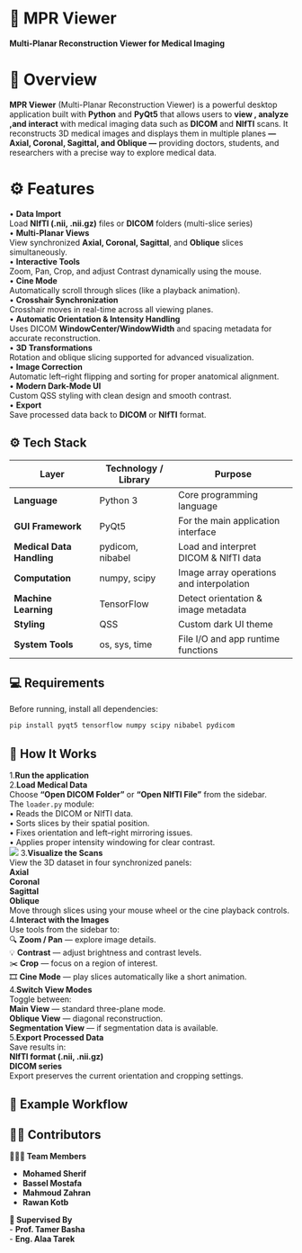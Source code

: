 # 🩻 MPR Viewer
**Multi-Planar Reconstruction Viewer for Medical Imaging**
# 🧠 Overview
**MPR Viewer** (Multi-Planar Reconstruction Viewer) is a powerful desktop application built with **Python** and **PyQt5** that allows users to **view , analyze ,and interact** with medical imaging data such as **DICOM** and **NIfTI** scans.
It reconstructs 3D medical images and displays them in multiple planes **— Axial, Coronal, Sagittal, and Oblique —** providing doctors, students, and researchers with a precise way to explore medical data.
# ⚙️ Features
• **Data Import**   
Load **NIfTI (.nii, .nii.gz)** files or **DICOM** folders (multi-slice series)     
• **Multi-Planar Views**       
View synchronized **Axial, Coronal, Sagittal**, and **Oblique** slices simultaneously.         
• **Interactive Tools**         
Zoom, Pan, Crop, and adjust Contrast dynamically using the mouse.          
• **Cine Mode**          
Automatically scroll through slices (like a playback animation).      
• **Crosshair Synchronization**       
Crosshair moves in real-time across all viewing planes.        
• **Automatic Orientation & Intensity Handling**           
Uses DICOM **WindowCenter/WindowWidth** and spacing metadata for accurate reconstruction.       
• **3D Transformations**        
Rotation and oblique slicing supported for advanced visualization.       
• **Image Correction**        
Automatic left–right flipping and sorting for proper anatomical alignment.       
• **Modern Dark-Mode UI**         
Custom QSS styling with clean design and smooth contrast.        
• **Export**       
Save processed data back to **DICOM** or **NIfTI** format.        
## ⚙️ Tech Stack  

| Layer | Technology / Library | Purpose |
|-------|-----------------------|----------|
| **Language** | Python 3 | Core programming language |
| **GUI Framework** | PyQt5 | For the main application interface |
| **Medical Data Handling** | pydicom, nibabel | Load and interpret DICOM & NIfTI data |
| **Computation** | numpy, scipy | Image array operations and interpolation |
| **Machine Learning** | TensorFlow | Detect orientation & image metadata |
| **Styling** | QSS | Custom dark UI theme |
| **System Tools** | os, sys, time | File I/O and app runtime functions |
## 💻 Requirements      
Before running, install all dependencies:     
```bash
pip install pyqt5 tensorflow numpy scipy nibabel pydicom
```
## 🚀 How It Works        
1.**Run the application**       
2.**Load Medical Data**        
Choose **“Open DICOM Folder”** or **“Open NIfTI File”** from the sidebar.    
The `loader.py` module:     
• Reads the DICOM or NIfTI data.    
• Sorts slices by their spatial position.      
• Fixes orientation and left–right mirroring issues.    
• Applies proper intensity windowing for clear contrast.   
![](https://github.com/MhmdSheref/CUFE-MPR/blob/ce36d382a09da99d1d801f93bf7d0f8cc2a9d1e4/assets/Screenshot%201.png)
3.**Visualize the Scans**      
View the 3D dataset in four synchronized panels:     
**Axial**     
**Coronal**        
**Sagittal**       
**Oblique**              
Move through slices using your mouse wheel or the cine playback controls.      
4.**Interact with the Images**       
Use tools from the sidebar to:       
🔍 **Zoom / Pan** — explore image details.      
💡 **Contrast** — adjust brightness and contrast levels.    
✂️ **Crop** — focus on a region of interest.       
🎞 **Cine Mode** — play slices automatically like a short animation.        
4.**Switch View Modes**          
Toggle between:     
**Main View** — standard three-plane mode.    
**Oblique View** — diagonal reconstruction.        
**Segmentation View** — if segmentation data is available.        
5.**Export Processed Data**      
Save results in:    
**NIfTI format (.nii, .nii.gz)**      
**DICOM series**       
Export preserves the current orientation and cropping settings.       
## 🧪 Example Workflow      



## 👩‍💻 Contributors

**🧑‍🤝‍🧑 Team Members**
  - **Mohamed Sherif** 
  - **Bassel Mostafa**
  - **Mahmoud Zahran** 
  - **Rawan Kotb** 

 **🧭 Supervised By**     
         - **Prof. Tamer Basha**     
         - **Eng. Alaa Tarek**     




   

